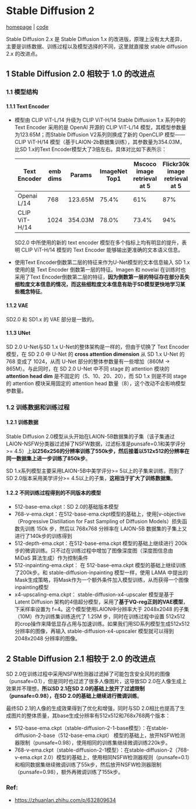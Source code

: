 # Stable Diffusion 2

[homepage](https://stability.ai/news/stable-diffusion-v2-release) | [code](https://github.com/Stability-AI/stablediffusion)

Stable Diffusion 2.x 是 Stable Diffusion 1.x 的改进版，原理上没有太大差异，主要是训练数据、训练过程以及模型选择的不同，这里就直接放 stable diffusion 2.x 的改进点。

## 1 Stable Diffusion 2.0 相较于 1.0 的改进点

### 1.1 模型结构

#### 1.1.1 Text Encoder

- 模型由 CLIP ViT-L/14 升级为 CLIP ViT-H/14
	Stable Diffusion 1.x 系列中的 Text Encoder 采用的是 OpenAI 开源的 CLIP ViT-L/14 模型，其模型参数量为123.65M；而Stable Diffusion V2系列则换成了新的 OpenCLIP 模型—— CLIP ViT-H/14 模型（基于LAION-2b数据集训练），其参数量为354.03M，比SD 1.x的Text Encoder模型大了3倍左右。具体对比如下表所示：

	| Text Encoder | emb dims |Params | ImageNet Top1 | Mscoco image retrieval at 5 | Flickr30k image retrieval at 5 |
	| --------------- | ------------ | --------- | ------------------ | -------------------------------- | --------------------|
	| Openai L/14 | 768  | 123.65M | 75.4% | 61% | 87% |
	| CLIP ViT-H/14 | 1024 | 354.03M | 78.0% | 73.4% | 94% |

	SD2.0 中所使用的新的 text encoder 模型在多个指标上均有明显的提升，表明 CLIP ViT-H/14 模型的 Text Encoder 能够输出更准确的文本语义信息。

- 使用Text Encoder倒数第二层的特征来作为U-Net模型的文本信息输入
	SD 1.x 使用的是 Text Encoder 倒数第一层的特征。Imagen 和 novelai 在训练时也采用了Text Encoder倒数第二层的特征，**因为倒数第一层的特征存在部分丢失细粒度文本信息的情况，而这些细粒度文本信息有助于SD模型更快地学习某些概念特征**。

#### 1.1.2 VAE

SD2.0 和 SD1.x 的 VAE 部分是一致的。

#### 1.1.3 UNet

SD 2.0 U-Net与SD 1.x U-Net的整体架构是一样的，但由于切换了 Text Encoder 模型，在 SD 2.0 中 U-Net 的 **cross attention dimension** 从 SD 1.x U-Net 的 768 变成了 1024，从而 U-Net 部分的整体参数量有一些增加（860M -> 865M）。与此同时，在 SD 2.0 U-Net 中不同 stage 的 attention 模块的 **attention head dim** 是不固定的（5、10、20、20），而 SD 1.x 则是不同 stage 的 attention 模块采用固定的 attention head 数量（8），这个改动不会影响模型参数量。

### 1.2 训练数据和训练过程

#### 1.2.1 训练数据

Stable Diffusion 2.0模型从头开始在LAION-5B数据集的子集（该子集通过LAION-NSFW分类器过滤掉了NSFW数据，过滤标准是punsafe=0.1和美学评分>= 4.5）上**以256x256的分辨率训练了550k步，**然后接着**以512x512的分辨率在同一数据集上进一步训练了850k步**。

SD 1.x系列模型主要采用LAION-5B中美学评分>= 5以上的子集来训练，而到了SD 2.0版本采用美学评分>= 4.5以上的子集，**这相当于扩大了训练数据集**。

#### 1.2.2 不同训练过程得到的不同版本的模型

- 512-base-ema.ckpt：SD 2.0的基础版本模型
- 768-v-ema.ckpt：在512-base-ema.ckpt模型的基础上，使用[v-objective（Progressive Distillation for Fast Sampling of Diffusion Models）损失函数先训练 150k 步，然后以 768x768 分辨率在 LAION-5B 数据集的子集上又进行了140k步的训练得到
- 512-depth-ema.ckpt：在512-base-ema.ckpt 模型的基础上继续进行 200k 步的微调训练。只不过在训练过程中增加了图像深度图（深度图信息由 MiDaS 算法生成）作为控制条件
- 512-inpainting-ema.ckpt： 在 512-base-ema.ckpt 模型的基础上继续训练了200k步。和 stable-diffusion-inpainting 模型一样，使用 LAMA 中提出的Mask生成策略，将Mask作为一个额外条件加入模型训练，从而获得一个图像inpainting模型
- x4-upscaling-ema.ckpt： stable-diffusion-x4-upscaler 模型是基于 Latent Diffusion 架构的4倍超分模型，采用了**基于VQ-reg正则的VAE模型**，下采样率设置为 f=4。这个模型使用LAION中分辨率大于 2048x2048 的子集（10M）作为训练集训练迭代了 1.25M 步，同时在训练过程中设置 512x512 的crop操作来降低显存占用与加速训练。如果我们用SD系列模型生成512x512分辨率的图像，再输入 stable-diffusion-x4-upscaler 模型就可以得到 2048x2048 分辨率的图像。

## 2 Stable Diffusion 2.1 相较于 2.0 的改进点

SD 2.0在训练过程中采用NSFW检测器过滤掉了可能包含安全风险的图像（punsafe=0.1），但是同时也过滤了很多人像图片，这导致SD 2.0在人像生成上效果并不理想，**所以SD 2.1在SD 2.0的基础上放开了过滤限制（punsafe=0.98），在SD 2.0的基础上继续进行微调训练**。

最终SD 2.1的人像的生成效果得到了优化和增强，同时与SD 2.0相比也提高了生成图片的整体质量，其base生成分辨率有512x512和768x768两个版本：

- 512-base-ema.ckpt（stable-diffusion-2-1-base模型）：在stable-diffusion-2-base（512-base-ema.ckpt） 模型的基础上，放开NSFW检测器限制（punsafe=0.98），使用相同的训练集继续微调训练220k步。
- 768-v-ema.ckpt（stable-diffusion-2-1模型）：在stable-diffusion-2（768-v-ema.ckpt 2.0）模型的基础上，使用相同NSFW检测器规则（punsafe=0.1）和相同数据集继续微调训练了55k步，然后放开NSFW检测器限制（punsafe=0.98），额外再微调训练了155k步。

### Ref:
- https://zhuanlan.zhihu.com/p/632809634
